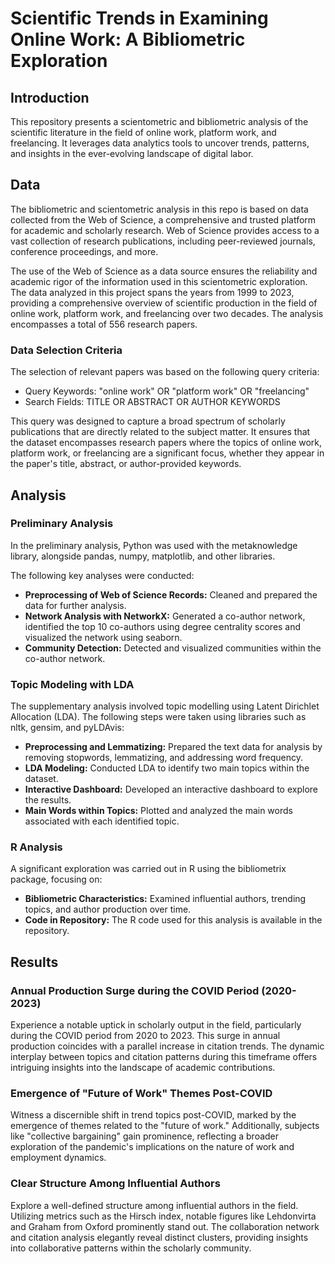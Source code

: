 # Scientific Trends in Examining Online Work: A Bibliometric Exploration



## Introduction

This repository presents a scientometric and bibliometric analysis of the scientific literature in the field of online work, platform work, and freelancing. It leverages data analytics tools to uncover trends, patterns, and insights in the ever-evolving landscape of digital labor.


## Data 

The bibliometric and scientometric analysis in this repo is based on data collected from the Web of Science, a comprehensive and trusted platform for academic and scholarly research. Web of Science provides access to a vast collection of research publications, including peer-reviewed journals, conference proceedings, and more. 

The use of the Web of Science as a data source ensures the reliability and academic rigor of the information used in this scientometric exploration. The data analyzed in this project spans the years from 1999 to 2023, providing a comprehensive overview of scientific production in the field of online work, platform work, and freelancing over two decades. The analysis encompasses a total of 556 research papers.

### Data Selection Criteria

The selection of relevant papers was based on the following query criteria:
- Query Keywords: "online work" OR "platform work" OR "freelancing"
- Search Fields: TITLE OR ABSTRACT OR AUTHOR KEYWORDS

This query was designed to capture a broad spectrum of scholarly publications that are directly related to the subject matter. It ensures that the dataset encompasses research papers where the topics of online work, platform work, or freelancing are a significant focus, whether they appear in the paper's title, abstract, or author-provided keywords.


## Analysis 

### Preliminary Analysis

In the preliminary analysis, Python was used with the metaknowledge library, alongside pandas, numpy, matplotlib, and other libraries. 

The following key analyses were conducted:

- **Preprocessing of Web of Science Records:** Cleaned and prepared the data for further analysis.
- **Network Analysis with NetworkX:** Generated a co-author network, identified the top 10 co-authors using degree centrality scores and visualized the network using seaborn.
- **Community Detection:** Detected and visualized communities within the co-author network.

### Topic Modeling with LDA

The supplementary analysis involved topic modelling using Latent Dirichlet Allocation (LDA). The following steps were taken using libraries such as nltk, gensim, and pyLDAvis:

- **Preprocessing and Lemmatizing:** Prepared the text data for analysis by removing stopwords, lemmatizing, and addressing word frequency.
- **LDA Modeling:** Conducted LDA to identify two main topics within the dataset.
- **Interactive Dashboard:** Developed an interactive dashboard to explore the results.
- **Main Words within Topics:** Plotted and analyzed the main words associated with each identified topic.

### R Analysis

A significant exploration was carried out in R using the bibliometrix package, focusing on:

- **Bibliometric Characteristics:** Examined influential authors, trending topics, and author production over time.
- **Code in Repository:** The R code used for this analysis is available in the repository.

## Results

### Annual Production Surge during the COVID Period (2020-2023)

Experience a notable uptick in scholarly output in the field, particularly during the COVID period from 2020 to 2023. This surge in annual production coincides with a parallel increase in citation trends. The dynamic interplay between topics and citation patterns during this timeframe offers intriguing insights into the landscape of academic contributions.

### Emergence of "Future of Work" Themes Post-COVID

Witness a discernible shift in trend topics post-COVID, marked by the emergence of themes related to the "future of work." Additionally, subjects like "collective bargaining" gain prominence, reflecting a broader exploration of the pandemic's implications on the nature of work and employment dynamics.

### Clear Structure Among Influential Authors

Explore a well-defined structure among influential authors in the field. Utilizing metrics such as the Hirsch index, notable figures like Lehdonvirta and Graham from Oxford prominently stand out. The collaboration network and citation analysis elegantly reveal distinct clusters, providing insights into collaborative patterns within the scholarly community.






